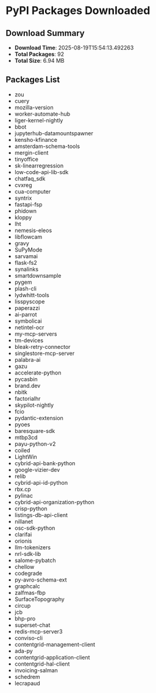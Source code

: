 # PyPI Packages Downloaded

## Download Summary
- **Download Time**: 2025-08-19T15:54:13.492263
- **Total Packages**: 92
- **Total Size**: 6.94 MB

## Packages List
- zou
- cuery
- mozilla-version
- worker-automate-hub
- liger-kernel-nightly
- bbot
- jupyterhub-datamountspawner
- kensho-kfinance
- amsterdam-schema-tools
- mergin-client
- tinyoffice
- sk-linearregression
- low-code-api-lib-sdk
- chatfaq_sdk
- cvxreg
- cua-computer
- syntrix
- fastapi-fsp
- phidown
- kloppy
- lht
- nemesis-eleos
- libflowcam
- gravy
- SuPyMode
- sarvamai
- flask-fs2
- synalinks
- smartdownsample
- pygem
- plash-cli
- lydwhitt-tools
- lisspyscope
- paperazzi
- ai-parrot
- symbolicai
- netintel-ocr
- my-mcp-servers
- tm-devices
- bleak-retry-connector
- singlestore-mcp-server
- palabra-ai
- gazu
- accelerate-python
- pycasbin
- brand.dev
- nbitk
- factorialhr
- skypilot-nightly
- fcio
- pydantic-extension
- pyoes
- baresquare-sdk
- mtbp3cd
- payu-python-v2
- coiled
- LightWin
- cybrid-api-bank-python
- google-vizier-dev
- relib
- cybrid-api-id-python
- rbx.cp
- pylinac
- cybrid-api-organization-python
- crisp-python
- listings-db-api-client
- nillanet
- osc-sdk-python
- clarifai
- orionis
- llm-tokenizers
- nrl-sdk-lib
- salome-pybatch
- chellow
- codegrade
- py-avro-schema-ext
- graphcalc
- zalfmas-fbp
- SurfaceTopography
- circup
- jcb
- bhp-pro
- superset-chat
- redis-mcp-server3
- conviso-cli
- contentgrid-management-client
- ada-py
- contentgrid-application-client
- contentgrid-hal-client
- invoicing-salman
- schedrem
- lecrapaud
